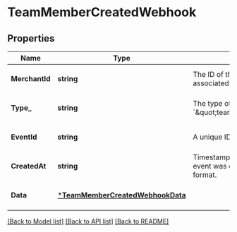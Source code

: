 # TeamMemberCreatedWebhook

## Properties

 Name           | Type                                                                 | Description                                                                       | Notes                        
----------------|----------------------------------------------------------------------|-----------------------------------------------------------------------------------|------------------------------
 **MerchantId** | **string**                                                           | The ID of the target merchant associated with the event.                          | [optional] [default to null] 
 **Type_**      | **string**                                                           | The type of event this represents, &#x60;\&quot;team_member.created\&quot;&#x60;. | [optional] [default to null] 
 **EventId**    | **string**                                                           | A unique ID for the webhook event.                                                | [optional] [default to null] 
 **CreatedAt**  | **string**                                                           | Timestamp of when the webhook event was created, in RFC 3339 format.              | [optional] [default to null] 
 **Data**       | [***TeamMemberCreatedWebhookData**](TeamMemberCreatedWebhookData.md) |                                                                                   | [optional] [default to null] 

[[Back to Model list]](../README.md#documentation-for-models) [[Back to API list]](../README.md#documentation-for-api-endpoints) [[Back to README]](../README.md)


